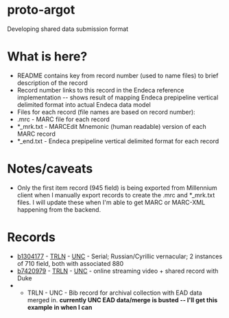 # proto-argot
Developing shared data submission format

# What is here?
* README contains key from record number (used to name files) to brief description of the record
 * Record number links to this record in the Endeca reference implementation -- shows result of mapping Endeca prepipeline vertical delimited format into actual Endeca data model 
* Files for each record (file names are based on record number):
 * .mrc - MARC file for each record
 * *_mrk.txt - MARCEdit Mnemonic (human readable) version of each MARC record
 * *_end.txt - Endeca prepipeline vertical delimited format for each record

# Notes/caveats
* Only the first item record (945 field) is being exported from Millennium client when I manually export records to create the .mrc and *_mrk.txt files. I will update these when I'm able to get MARC or MARC-XML happening from the backend.

# Records
* [b1304177](http://trlnr610c.trln.org:8888/endeca_jspref/controller.jsp?sid=13704A964F65&enePort=8070&R=UNCb1304177&eneHost=trlnr610c.trln.org) - [TRLN](http://search.trln.org/search?id=UNCb1304177) - [UNC](http://search.lib.unc.edu/search?R=UNCb1304177) - Serial; Russian/Cyrillic vernacular; 2 instances of 710 field, both with associated 880
* [b7420979](http://trlnr610c.trln.org:8888/endeca_jspref/controller.jsp?sid=13704A964F65&enePort=8070&R=ASPb7420979&eneHost=trlnr610c.trln.org) - [TRLN](http://search.trln.org/search?id=ASPb7420979) - [UNC](http://search.lib.unc.edu/search?R=ASPb7420979) - online streaming video + shared record with Duke
* - TRLN - UNC - Bib record for archival collection with EAD data merged in. **currently UNC EAD data/merge is busted -- I'll get this example in when I can** 
